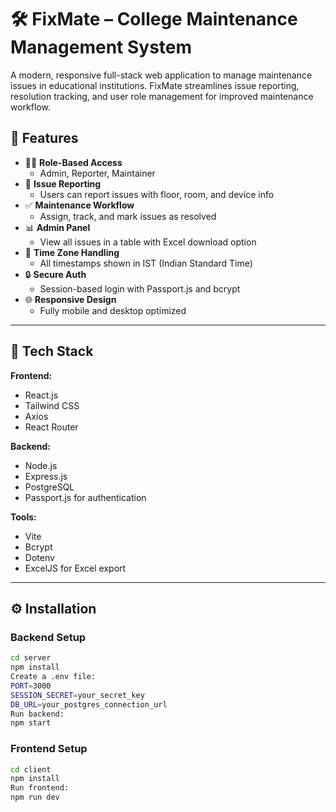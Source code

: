 # 🛠️ FixMate – College Maintenance Management System

A modern, responsive full-stack web application to manage maintenance issues in educational institutions. FixMate streamlines issue reporting, resolution tracking, and user role management for improved maintenance workflow.

## 🔐 Features

- 🧑‍🏫 **Role-Based Access**
  - Admin, Reporter, Maintainer
- 📝 **Issue Reporting**
  - Users can report issues with floor, room, and device info
- ✅ **Maintenance Workflow**
  - Assign, track, and mark issues as resolved
- 📊 **Admin Panel**
  - View all issues in a table with Excel download option
- 📅 **Time Zone Handling**
  - All timestamps shown in IST (Indian Standard Time)
- 🔒 **Secure Auth**
  - Session-based login with Passport.js and bcrypt
- 🌐 **Responsive Design**
  - Fully mobile and desktop optimized

---

## 🧩 Tech Stack

**Frontend:**
- React.js
- Tailwind CSS
- Axios
- React Router

**Backend:**
- Node.js
- Express.js
- PostgreSQL 
- Passport.js for authentication

**Tools:**
- Vite
- Bcrypt
- Dotenv
- ExcelJS for Excel export

---

## ⚙️ Installation

### Backend Setup
```bash
cd server
npm install
Create a .env file:
PORT=3000
SESSION_SECRET=your_secret_key
DB_URL=your_postgres_connection_url
Run backend:
npm start
```
### Frontend Setup
```bash
cd client
npm install
Run frontend:
npm run dev
```
